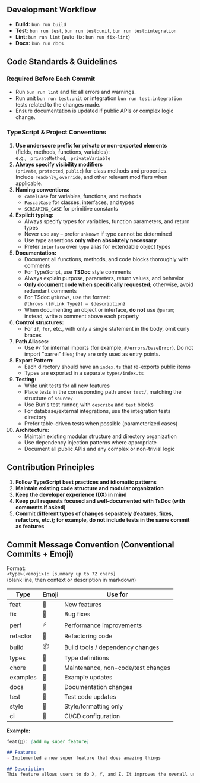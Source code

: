 ## Development Workflow
- **Build:** `bun run build`
- **Test:** `bun run test`, `bun run test:unit`, `bun run test:integration`
- **Lint:** `bun run lint` (auto-fix: `bun run fix-lint`)
- **Docs:** `bun run docs`

## Code Standards & Guidelines

### Required Before Each Commit
- Run `bun run lint` and fix all errors and warnings.
- Run unit `bun run test:unit` or integration `bun run test:integration` tests related to the changes made.
- Ensure documentation is updated if public APIs or complex logic change.

### TypeScript & Project Conventions
1. **Use underscore prefix for private or non-exported elements**  
   (fields, methods, functions, variables):  
   e.g., `_privateMethod`, `_privateVariable`
2. **Always specify visibility modifiers**  
   (`private`, `protected`, `public`) for class methods and properties.  
   Include `readonly`, `override`, and other relevant modifiers when applicable.
3. **Naming conventions:**  
   - `camelCase` for variables, functions, and methods  
   - `PascalCase` for classes, interfaces, and types  
   - `SCREAMING_CASE` for primitive constants
4. **Explicit typing:**  
   - Always specify types for variables, function parameters, and return types  
   - Never use `any` – prefer `unknown` if type cannot be determined  
   - Use type assertions **only when absolutely necessary**  
   - Prefer `interface` over `type` alias for extendable object types
5. **Documentation:**  
   - Document all functions, methods, and code blocks thoroughly with comments  
   - For TypeScript, use **TSDoc** style comments  
   - Always explain purpose, parameters, return values, and behavior  
   - **Only document code when specifically requested**; otherwise, avoid redundant comments  
   - For TSdoc `@throws`, use the format:  
     `@throws ({@link Type}) – {description}`  
   - When documenting an object or interface, **do not** use `@param`; instead, write a comment above each property
6. **Control structures:**  
   - For `if`, `for`, etc., with only a single statement in the body, omit curly braces
7. **Path Aliases:**  
   - Use `#/` for internal imports (for example, `#/errors/baseError`). Do not import "barrel" files; they are only used as entry points.
8. **Export Pattern:**  
   - Each directory should have an `index.ts` that re-exports public items  
   - Types are exported in a separate `types/index.ts`
9. **Testing:**  
   - Write unit tests for all new features  
   - Place tests in the corresponding path under `test/`, matching the structure of `source/`  
   - Use Bun's test runner, with `describe` and `test` blocks  
   - For database/external integrations, use the integration tests directory  
   - Prefer table-driven tests when possible (parameterized cases)
10. **Architecture:**  
    - Maintain existing modular structure and directory organization  
    - Use dependency injection patterns where appropriate  
    - Document all public APIs and any complex or non-trivial logic

## Contribution Principles
1. **Follow TypeScript best practices and idiomatic patterns**
2. **Maintain existing code structure and modular organization**
3. **Keep the developer experience (DX) in mind**
4. **Keep pull requests focused and well-documented with TsDoc (with comments if asked)**
5. **Commit different types of changes separately (features, fixes, refactors, etc.); for example, do not include tests in the same commit as features**

## Commit Message Convention (Conventional Commits + Emoji)

Format:  
`<type>(<emoji>): [summary up to 72 chars]`  
(blank line, then context or description in markdown)

| Type     | Emoji | Use for                            |
|----------|-------|------------------------------------|
| feat     | 🚀    | New features                       |
| fix      | 🔧    | Bug fixes                          |
| perf     | ⚡    | Performance improvements           |
| refactor | 🧹    | Refactoring code                   |
| build    | 📦    | Build tools / dependency changes   |
| types    | 🌊    | Type definitions                   |
| chore    | 🦉    | Maintenance, non-code/test changes |
| examples | 🏀    | Example updates                    |
| docs     | 📖    | Documentation changes              |
| test     | 🧪    | Test code updates                  |
| style    | 🎨    | Style/formatting only              |
| ci       | 🤖    | CI/CD configuration                |

**Example:**
```markdown
feat(🚀): [add my super feature]

## Features
- Implemented a new super feature that does amazing things

## Description
This feature allows users to do X, Y, and Z. It improves the overall user experience by...
```

